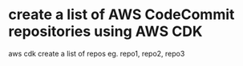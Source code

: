 # create a list of AWS CodeCommit repositories using AWS CDK

aws cdk create a list of repos eg. repo1, repo2, repo3
